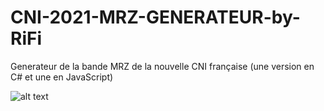 # CNI-2021-MRZ-GENERATEUR-by-RiFi

Generateur de la bande MRZ de la nouvelle CNI française (une version en C# et une en JavaScript)

![alt text](https://raw.githubusercontent.com/rrifi/CNI-2021-MRZ-GENERATEUR/main/MRZ.PNG)

